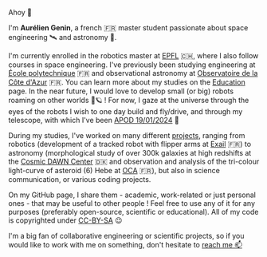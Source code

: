 Ahoy 👋

I'm **Aurélien Genin**, a french 🇫🇷 master student passionate about space engineering 🛰️ and astronomy 🔭. 

I'm currently enrolled in the robotics master at [EPFL](https://www.epfl.ch/education/master/programs/robotics/) 🇨🇭, where I also follow courses in space engineering. I've previously been studying engineering at [École polytechnique](https://programmes.polytechnique.edu/en/ingenieur-polytechnicien-program/ingenieur-polytechnicien-program) 🇫🇷 and observational astronomy at [Observatoire de la Côte d'Azur](https://www.oca.eu/fr/duao-oca) 🇫🇷. You can learn more about my studies on the [Education](https://astroaure.github.io/education) page. In the near future, I would love to develop small (or big) robots roaming on other worlds 🤖🪐 ! For now, I gaze at the universe through the eyes of the robots I wish to one day build and fly/drive, and through my telescope, with which I've been [APOD 19/01/2024](https://apod.nasa.gov/apod/ap240119.html) 🌟

During my studies, I've worked on many different [projects](https://astroaure.github.io/projects), ranging from robotics (development of a tracked robot with flipper arms at [Exail](https://www.exail.com/) 🇫🇷) to astronomy (morphological study of over 300k galaxies at high redshifts at the [Cosmic DAWN Center](https://cosmicdawn.dk/) 🇩🇰 and observation and analysis of the tri-colour light-curve of asteroid (6) Hebe at [OCA](https://www.oca.eu/fr/duao-oca) 🇫🇷), but also in science communication, or various coding projects.

On my GitHub page, I share them - academic, work-related or just personal ones - that may be useful to other people ! Feel free to use any of it for any purposes (preferably open-source, scientific or educational). All of my code is copyrighted under [CC-BY-SA](https://creativecommons.org/licenses/by-sa/4.0/deed.en) 😉

I'm a big fan of collaborative engineering or scientific projects, so if you would like to work with me on something, don't hesitate to [reach me 📫](/about-me/contact.md)

